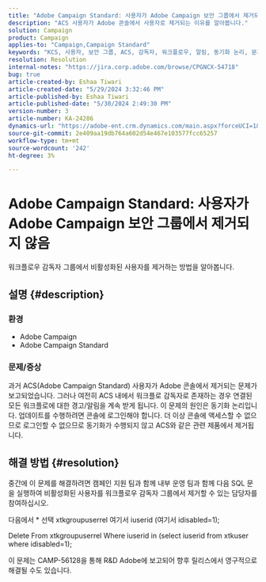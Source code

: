 ```yaml
---
title: "Adobe Campaign Standard: 사용자가 Adobe Campaign 보안 그룹에서 제거되지 않음"
description: "ACS 사용자가 Adobe 콘솔에서 사용자로 제거되는 이유를 알아봅니다."
solution: Campaign
product: Campaign
applies-to: "Campaign,Campaign Standard"
keywords: "KCS, 사용자, 보안 그룹, ACS, 감독자, 워크플로우, 알림, 동기화 논리, 문제, 업데이트, 콘솔"
resolution: Resolution
internal-notes: "https://jira.corp.adobe.com/browse/CPGNCX-54718"
bug: true
article-created-by: Eshaa Tiwari
article-created-date: "5/29/2024 3:32:46 PM"
article-published-by: Eshaa Tiwari
article-published-date: "5/30/2024 2:49:30 PM"
version-number: 3
article-number: KA-24286
dynamics-url: "https://adobe-ent.crm.dynamics.com/main.aspx?forceUCI=1&pagetype=entityrecord&etn=knowledgearticle&id=d00080b1-d01d-ef11-840b-6045bd026dc7"
source-git-commit: 2e409aa19db764a602d54e467e103577fcc65257
workflow-type: tm+mt
source-wordcount: '242'
ht-degree: 3%

---
```


# Adobe Campaign Standard: 사용자가 Adobe Campaign 보안 그룹에서 제거되지 않음


워크플로우 감독자 그룹에서 비활성화된 사용자를 제거하는 방법을 알아봅니다.

## 설명 {#description}


### 환경

- Adobe Campaign
- Adobe Campaign Standard


### 문제/증상

과거 ACS(Adobe Campaign Standard) 사용자가 Adobe 콘솔에서 제거되는 문제가 보고되었습니다. 그러나 여전히 ACS 내에서 워크플로 감독자로 존재하는 경우 연결된 모든 워크플로에 대한 경고/알림을 계속 받게 됩니다. 이 문제의 원인은 동기화 논리입니다. 업데이트를 수행하려면 콘솔에 로그인해야 합니다. 더 이상 콘솔에 액세스할 수 없으므로 로그인할 수 없으므로 동기화가 수행되지 않고 ACS와 같은 관련 제품에서 제거됩니다.


## 해결 방법 {#resolution}


중간에 이 문제를 해결하려면 캠페인 지원 팀과 함께 내부 운영 팀과 함께 다음 SQL 문을 실행하여 비활성화된 사용자를 워크플로우 감독자 그룹에서 제거할 수 있는 담당자를 참여하십시오.

다음에서 \* 선택 xtkgroupuserrel 여기서 iuserid (여기서 idisabled=1);

Delete From xtkgroupuserrel Where iuserid in (select iuserid from xtkuser where idisabled=1);

이 문제는 CAMP-56128을 통해 R&amp;D Adobe에 보고되어 향후 릴리스에서 영구적으로 해결될 수도 있습니다.
